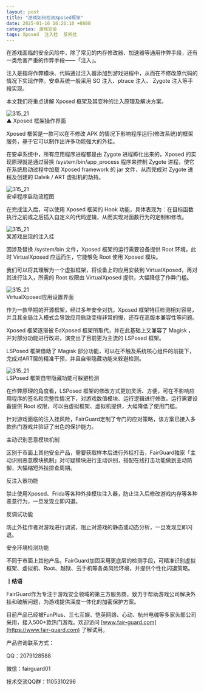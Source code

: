 ```yaml
---
layout: post
title: "游戏如何检测Xposed框架"
date: 2025-01-16 16:26:10 +0800
categories: 游戏安全
tags: Xposed  注入挂  反外挂
---
```


在游戏面临的安全风险中，除了常见的内存修改器、加速器等通用作弊手段，还有一类危害严重的作弊手段——「注入」。<!-- more -->  

注入是指将作弊模块、代码通过注入器添加到游戏进程中，从而在不修改原代码的情况下实现作弊。安卓系统一般采用 SO 注入、ptrace 注入、 Zygote 注入等手段实现。  

本文我们将重点讲解 Xposed 框架及其变种的注入原理及解决方案。  

![315_21](/assets/res/202103/Xposed.png)  
▲ Xposed 框架操作界面  

Xposed 框架是一款可以在不修改 APK 的情况下影响程序运行(修改系统)的框架服务，基于它可以制作出许多功能强大的外挂。  

在安卓系统中，所有应用程序进程都是由 Zygote 进程孵化出来的，Xposed 的实现原理就是通过替换 /system/bin/app_process 程序来控制 Zygote 进程，使它在系统启动过程中加载 Xposed framework 的 jar 文件，从而完成对 Zygote 进程及创建的 Dalvik / ART 虚拟机的劫持。  

![315_21](/assets/res/202103/安卓启动流程.png)  
安卓程序启动流程图  

在完成注入后，可以使用 Xposed 框架的 Hook 功能，具体表现为：在目标函数执行之前或之后插入自定义的代码逻辑，从而实现对函数行为的定制和修改。  

![315_21](/assets/res/202103/定制注入挂.jpeg)  
某游戏出现的注入挂  

因涉及替换 /system/bin 文件，Xposed 框架的运行需要设备提供 Root 环境，此时 VirtualXposed 应运而生，它能够免 Root 使用 Xposed 模块。  

我们可以将其理解为一个虚拟框架，将设备上的应用安装到 VirtualXposed，再对其进行注入，所需的 Root 权限由 VirtualXposed 提供，大幅降低了作弊门槛。  

![315_21](/assets/res/202103/虚拟Xposed.jpg)  
VirtualXposed应用设置界面  

作为一款早期的开源框架，经过多年安全对抗，Xposed 框架特征检测相对容易，并且其全局注入模式会导致应用启动变得非常的慢，还存在高版本兼容性等问题。  

Xposed 框架逐渐被 EdXposed 框架所取代，并在此基础上又兼容了 Magisk ，并对部分功能进行改进，演变出了目前更为主流的 LSPosed 框架。  

LSPosed 框架借助了 Magisk 部分功能，可以在不触及系统核心组件的前提下，完成对ART层的精准干预，并且自带隐藏功能来躲避检测。  

![315_21](/assets/res/202103/lsposed.png)  
LSPosed 框架自带隐藏功能可躲避检测  

在作弊原理的角度看，LSPosed 框架的修改方式更加灵活、方便，可在不影响应用程序的签名和完整性情况下，对游戏数值模块、运行逻辑进行修改。运行需要设备提供 Root 权限，可以由虚拟框架、虚拟机提供，大幅降低了使用门槛。  

针对游戏面临的注入挂风险，FairGuard定制了专门的应对策略，该方案已接入多款热门游戏并验证了出色的保护能力。  

主动识别恶意模块机制  

区别于市面上其他安全产品，需要获取样本后进行外挂打击，FairGuard独家「主动识别恶意模块机制」对可疑模块进行主动识别，搭配在线打击功能做到主动防御，大幅缩短外挂排查周期。  

反注入器功能  

禁止使用Xposed、Frida等各种外挂模块注入器，防止注入后修改游戏内存等各种恶意行为，一旦发现立即闪退。  

反调试功能  

防止外挂作者对游戏进行调试，阻止对游戏的静态或动态分析，一旦发现立即闪退。  

安全环境检测功能  

不同于市面上其他产品，FairGuard加固采用更底层的检测手段，可精准识别虚拟框架、虚拟机、Root、越狱、云手机等各类风险环境，并提供个性化闪退策略。  


**丨结语**  

FairGuard作为专注于游戏安全领域的第三方服务商，致力于帮助游戏公司解决外挂和破解问题，为游戏提供深度一体化的加密保护方案。  

目前产品已经被FunPlus、三七互娱、恺英网络、心动、杭州电魂等多家头部公司采用，接入500+款热门游戏。欢迎访问 [www.fair-guard.com](https://www.fair-guard.com) 了解试用。    

产品咨询联系方式：  

QQ：2079128588  

微信：fairguard01  

技术交流QQ群：1105310296  